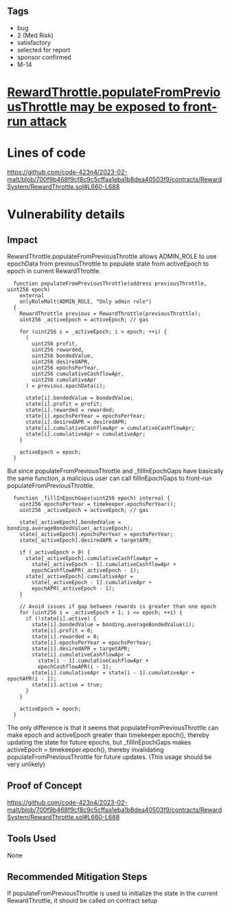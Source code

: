 ## Tags

- bug
- 2 (Med Risk)
- satisfactory
- selected for report
- sponsor confirmed
- M-14

# [RewardThrottle.populateFromPreviousThrottle may be exposed to front-run attack](https://github.com/code-423n4/2023-02-malt-findings/issues/8) 

# Lines of code

https://github.com/code-423n4/2023-02-malt/blob/700f9b468f9cf8c9c5cffaa1eba1b8dea40503f9/contracts/RewardSystem/RewardThrottle.sol#L660-L688


# Vulnerability details

## Impact
RewardThrottle.populateFromPreviousThrottle allows ADMIN_ROLE to use epochData from previousThrottle to populate state from activeEpoch to epoch in current RewardThrottle.
```solidity
  function populateFromPreviousThrottle(address previousThrottle, uint256 epoch)
    external
    onlyRoleMalt(ADMIN_ROLE, "Only admin role")
  {
    RewardThrottle previous = RewardThrottle(previousThrottle);
    uint256 _activeEpoch = activeEpoch; // gas

    for (uint256 i = _activeEpoch; i < epoch; ++i) {
      (
        uint256 profit,
        uint256 rewarded,
        uint256 bondedValue,
        uint256 desiredAPR,
        uint256 epochsPerYear,
        uint256 cumulativeCashflowApr,
        uint256 cumulativeApr
      ) = previous.epochData(i);

      state[i].bondedValue = bondedValue;
      state[i].profit = profit;
      state[i].rewarded = rewarded;
      state[i].epochsPerYear = epochsPerYear;
      state[i].desiredAPR = desiredAPR;
      state[i].cumulativeCashflowApr = cumulativeCashflowApr;
      state[i].cumulativeApr = cumulativeApr;
    }

    activeEpoch = epoch;
  }
```
But since populateFromPreviousThrottle and _fillInEpochGaps have basically the same function, a malicious user can call fillInEpochGaps to front-run populateFromPreviousThrottle.
```solidity
  function _fillInEpochGaps(uint256 epoch) internal {
    uint256 epochsPerYear = timekeeper.epochsPerYear();
    uint256 _activeEpoch = activeEpoch; // gas

    state[_activeEpoch].bondedValue = bonding.averageBondedValue(_activeEpoch);
    state[_activeEpoch].epochsPerYear = epochsPerYear;
    state[_activeEpoch].desiredAPR = targetAPR;

    if (_activeEpoch > 0) {
      state[_activeEpoch].cumulativeCashflowApr =
        state[_activeEpoch - 1].cumulativeCashflowApr +
        epochCashflowAPR(_activeEpoch - 1);
      state[_activeEpoch].cumulativeApr =
        state[_activeEpoch - 1].cumulativeApr +
        epochAPR(_activeEpoch - 1);
    }

    // Avoid issues if gap between rewards is greater than one epoch
    for (uint256 i = _activeEpoch + 1; i <= epoch; ++i) {
      if (!state[i].active) {
        state[i].bondedValue = bonding.averageBondedValue(i);
        state[i].profit = 0;
        state[i].rewarded = 0;
        state[i].epochsPerYear = epochsPerYear;
        state[i].desiredAPR = targetAPR;
        state[i].cumulativeCashflowApr =
          state[i - 1].cumulativeCashflowApr +
          epochCashflowAPR(i - 1);
        state[i].cumulativeApr = state[i - 1].cumulativeApr + epochAPR(i - 1);
        state[i].active = true;
      }
    }

    activeEpoch = epoch;
  }
```
The only difference is that it seems that populateFromPreviousThrottle can make epoch and activeEpoch greater than timekeeper.epoch(), thereby updating the state for future epochs, but _fillInEpochGaps makes activeEpoch = timekeeper.epoch(), thereby invalidating populateFromPreviousThrottle for future updates. (This usage should be very unlikely)
## Proof of Concept
https://github.com/code-423n4/2023-02-malt/blob/700f9b468f9cf8c9c5cffaa1eba1b8dea40503f9/contracts/RewardSystem/RewardThrottle.sol#L660-L688
## Tools Used
None
## Recommended Mitigation Steps
If populateFromPreviousThrottle is used to initialize the state in the current RewardThrottle, it should be called on contract setup